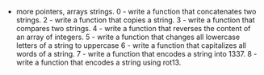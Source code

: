  - more pointers, arrays strings.
0 - write a function that concatenates two strings.
2 - write a function that copies a string.
3 - write a function that compares two strings.
4 - write a function that reverses the content of an array of integers.
5 - write a function that changes all lowercase letters of a string to uppercase
6 - write a function that capitalizes all words of a string.
7 - write a function that encodes a string into 1337.
8 - write a function that encodes a string using rot13.
